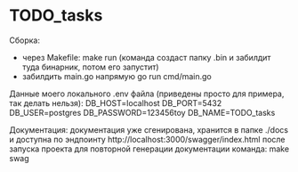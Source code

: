# TODO_tasks

Сборка:
  - через Makefile:
    make run
    (команда создаст папку .bin и забилдит туда бинарник, потом его запустит)
  - забилдить main.go напрямую
    go run cmd/main.go

Данные моего локального .env файла (приведены просто для примера, так делать нельзя):
DB_HOST=localhost
DB_PORT=5432
DB_USER=postgres
DB_PASSWORD=123456toy
DB_NAME=TODO_tasks

Документация: 
  документация уже сгенирована, хранится в папке ./docs и доступна по эндпоинту http://localhost:3000/swagger/index.html после запуска проекта
  для повторной генерации документации команда: make swag
